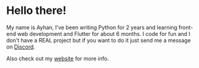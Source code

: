 <h1>Hello there!</h1>

My name is Ayhan, I've been writing Python for 2 years and learning front-end web development and Flutter for about 6 months. I code for fun and I don't have a REAL project but if you want to do it just send me a message on <a href="https://discord.com/users/156070316622348289" target="_blank">Discord</a>.

Also check out my <a href="https://ayhans.website" target="_blank">website</a> for more info.
